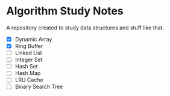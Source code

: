 # Algorithm Study Notes

A repository created to study data structures and stuff like that.

- [x] Dynamic Array
- [x] Ring Buffer
- [ ] Linked List
- [ ] Integer Set
- [ ] Hash Set
- [ ] Hash Map
- [ ] LRU Cache
- [ ] Binary Search Tree